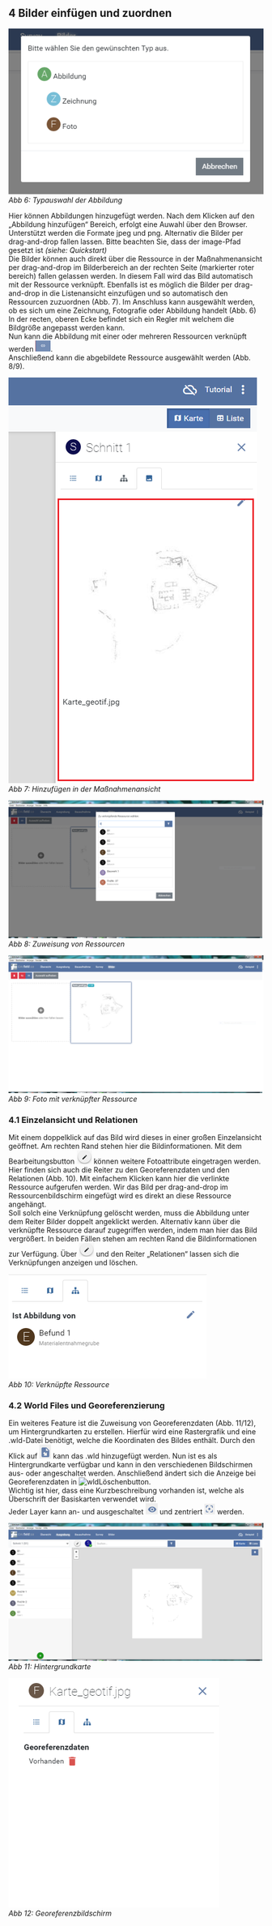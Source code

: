 ﻿## 4 Bilder einfügen und zuordnen

![handbuch_pictures_01](images/handbuch_pictures_01.png)\
*Abb 6: Typauswahl der Abbildung*

Hier können Abbildungen hinzugefügt werden. Nach dem Klicken auf den
„Abbildung hinzufügen“ Bereich, erfolgt eine Auwahl über den Browser.
Unterstützt werden die Formate jpeg und png. Alternativ die Bilder
per drag-and-drop fallen lassen. Bitte beachten Sie, dass der image-Pfad
gesetzt ist *(siehe: Quickstart)*\
Die Bilder können auch direkt über die Ressource in der Maßnahmenansicht per drag-and-drop im Bilderbereich an der rechten Seite (markierter roter bereich) fallen gelassen werden.
In diesem Fall wird das Bild automatisch mit der Ressource verknüpft. Ebenfalls ist es möglich die Bilder per drag-and-drop in die
Listenansicht einzufügen und so automatisch den Ressourcen zuzuordnen (Abb. 7). 
Im Anschluss kann ausgewählt werden, ob es sich um eine Zeichnung, Fotografie
oder Abbildung handelt (Abb. 6)\
In der recten, oberen Ecke befindet sich ein Regler mit welchem die Bildgröße angepasst werden kann.\
Nun kann die Abbildung mit einer oder mehreren Ressourcen verknüpft werden ![Verlinkungsbutton](../buttons/Verlinkungsbutton.png).\
Anschließend kann die abgebildete Ressource ausgewählt werden (Abb. 8/9).

![handbuch_pictures_02](images/handbuch_pictures_02.png)\
*Abb 7: Hinzufügen in der Maßnahmenansicht*

![handbuch_pictures_03](images/handbuch_pictures_03.png)
*Abb 8: Zuweisung von Ressourcen*

![handbuch_pictures_04](images/handbuch_pictures_04.png)
*Abb 9: Foto mit verknüpfter Ressource*

### 4.1 Einzelansicht und Relationen

Mit einem doppelklick auf das Bild wird dieses in einer großen Einzelansicht geöffnet. Am rechten Rand stehen hier die Bildinformationen.
Mit dem Bearbeitungsbutton ![Bearbeitungsbutton](../buttons/Bearbeitungsbutton.png) können weitere
Fotoattribute eingetragen werden. Hier finden sich auch die Reiter zu den Georeferenzdaten und den Relationen (Abb. 10).
Mit einfachem Klicken kann hier die verlinkte Ressource aufgerufen werden.
Wir das Bild per drag-and-drop im Ressourcenbildschirm eingefügt wird es direkt an diese Ressource angehängt.\
Soll solch eine Verknüpfung gelöscht werden, muss die
Abbildung unter dem Reiter Bilder doppelt angeklickt werden. Alternativ
kann über die verknüpfte Ressource darauf zugegriffen werden, indem man
hier das Bild vergrößert. In beiden Fällen stehen am rechten Rand die
Bildinformationen zur Verfügung. Über ![Bearbeitungsbutton](../buttons/Bearbeitungsbutton.png) und den Reiter „Relationen“
lassen sich die Verknüpfungen anzeigen und löschen.

![handbuch_pictures_05](images/handbuch_pictures_05.png)\
*Abb 10: Verknüpfte Ressource*

### 4.2 World Files und Georeferenzierung

Ein weiteres Feature ist die Zuweisung
von Georeferenzdaten (Abb. 11/12), um Hintergrundkarten zu erstellen.
Hierfür wird eine Rastergrafik und eine .wld-Datei benötigt,
welche die Koordinaten des Bildes enthält. Durch den Klick auf ![wldButton](../buttons/wldButton.png) kann
das .wld hinzugefügt werden. Nun ist es als Hintergrundkarte verfügbar
und kann in den verschiedenen Bildschirmen aus- oder angeschaltet
werden. Anschließend ändert sich die Anzeige bei Georeferenzdaten in ![wldLöschenbutton](../buttons/wldLöschenbutton.png).\
Wichtig ist hier, dass eine Kurzbeschreibung vorhanden ist, welche als
Überschrift der Basiskarten verwendet wird.\
Jeder Layer kann an- und ausgeschaltet ![Sichtbarkeitsbutton](../buttons/Sichtbarkeitsbutton.png) und zentriert
![Zentrierenbutton](../buttons/Zentrierenbutton.png) werden.

![handbuch_pictures_06](images/handbuch_pictures_06.png)
*Abb 11: Hintergrundkarte*

![handbuch_pictures_07](images/handbuch_pictures_07.png)\
*Abb 12: Georeferenzbildschirm*